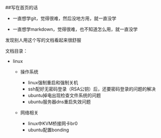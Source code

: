 ##写在首页的话

* 一直想学git，觉得很难，然后没地方用，就一直没学

* 一直想学markdown，觉得很难，也不知道怎么用，就一直没学

发现别人用这个写的文档看起来很舒服


文档目录：

* linux
 	
	* 操作系统
	
		* linux强制重启和强制关机
		*  ssh配好无密码登录（RSA公钥）后，还要密码登录的问题的解决
		* ubuntu掉电出现检查文件系统的问题
		* ubuntu服务器dns重启失效问题
	* 网络相关
		
		* linux中KVM桥接网卡br0
		* ubuntu配置bonding







